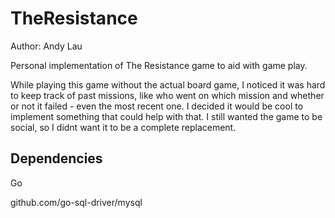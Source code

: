 TheResistance
=============
Author: Andy Lau

Personal implementation of The Resistance game to aid with game play.

While playing this game without the actual board game, I noticed it was hard to keep track of past missions, like who went on which mission and whether or not it failed - even the most recent one. I decided it would be cool to implement something that could help with that. I still wanted the game to be social, so I didnt want it to be a complete replacement. 

Dependencies
------------
Go

github.com/go-sql-driver/mysql
